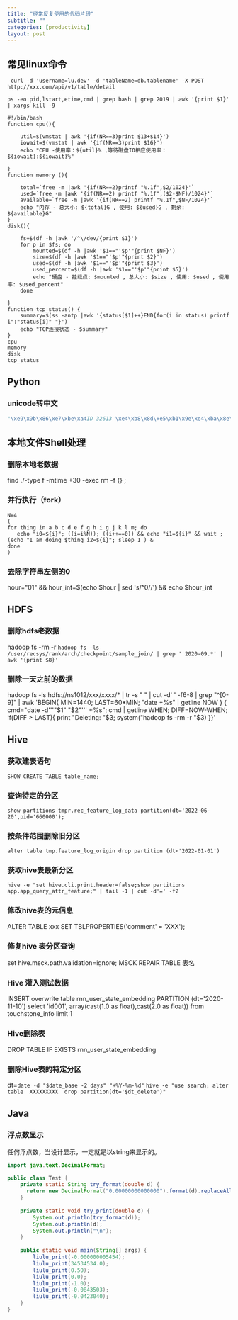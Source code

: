 ```yaml
---
title: "经常反复使用的代码片段"
subtitle: ""
categories: [productivity]
layout: post
---
```



## 常见linux命令

```shell
 curl -d 'username=lu.dev' -d 'tableName=db.tablename' -X POST  http://xxx.com/api/v1/table/detail
```

```shell
ps -eo pid,lstart,etime,cmd | grep bash | grep 2019 | awk '{print $1}' | xargs kill -9
```


```shell
#!/bin/bash
function cpu(){
    
    util=$(vmstat | awk '{if(NR==3)print $13+$14}')
    iowait=$(vmstat | awk '{if(NR==3)print $16}')
    echo "CPU -使用率：${util}% ,等待磁盘IO相应使用率：${iowait}:${iowait}%"
 
}
function memory (){
 
    total=`free -m |awk '{if(NR==2)printf "%.1f",$2/1024}'`
    used=`free -m |awk '{if(NR==2) printf "%.1f",($2-$NF)/1024}'`
    available=`free -m |awk '{if(NR==2) printf "%.1f",$NF/1024}'`
    echo "内存 - 总大小: ${total}G , 使用: ${used}G , 剩余: ${available}G"
}
disk(){
    
    fs=$(df -h |awk '/^\/dev/{print $1}')
    for p in $fs; do
        mounted=$(df -h |awk '$1=="'$p'"{print $NF}')
        size=$(df -h |awk '$1=="'$p'"{print $2}')
        used=$(df -h |awk '$1=="'$p'"{print $3}')
        used_percent=$(df -h |awk '$1=="'$p'"{print $5}')
        echo "硬盘 - 挂载点: $mounted , 总大小: $size , 使用: $used , 使用率: $used_percent"
    done
 
}
function tcp_status() {
    summary=$(ss -antp |awk '{status[$1]++}END{for(i in status) printf i":"status[i]" "}')
    echo "TCP连接状态 - $summary"
}
cpu
memory
disk
tcp_status
```

## Python

### unicode转中文
```python
"\xe9\x9b\x86\xe7\xbe\xa4ID 32613 \xe4\xb8\x8d\xe5\xb1\x9e\xe4\xba\x8e\xe5\xba\x94\xe7\x94\xa8".encode('latin-1').decode('utf-8')
```

## 本地文件Shell处理

### 删除本地老数据
find ./-type f -mtime +30 -exec rm -f {} \; 


### 并行执行（fork）

```shell
N=4
(
for thing in a b c d e f g h i g j k l m; do 
   echo "i0=${i}"; ((i=i%N)); ((i++==0)) && echo "i1=${i}" && wait ; (echo "I am doing $thing i2=${i}"; sleep 1 ) &
done
)
```

### 去除字符串左侧的0

hour="01" &&  hour_int=$(echo $hour | sed 's/^0//') && echo $hour_int

## HDFS

### 删除hdfs老数据
hadoop fs -rm -r `hadoop fs -ls  /user/recsys/rank/arch/checkpoint/sample_join/ | grep ' 2020-09.*' | awk '{print $8}'`


### 删除一天之前的数据
hadoop fs -ls hdfs://ns1012/xxx/xxxx/* | tr -s " " | cut -d' ' -f6-8 | grep "^[0-9]" | awk 'BEGIN{ MIN=1440; LAST=60*MIN; "date +%s" | getline NOW } { cmd="date -d'\''"$1" "$2"'\'' +%s"; cmd | getline WHEN; DIFF=NOW-WHEN; if(DIFF > LAST){ print "Deleting: "$3; system("hadoop fs -rm -r "$3) }}'


## Hive


### 获取建表语句
```
SHOW CREATE TABLE table_name;
```

### 查询特定的分区
```shell
show partitions tmpr.rec_feature_log_data partition(dt='2022-06-20',pid='660000');
```

### 按条件范围删除旧分区
```shell
alter table tmp.feature_log_origin drop partition (dt<'2022-01-01')
```


### 获取hive表最新分区
```shell
hive -e "set hive.cli.print.header=false;show partitions app.app_query_attr_feature;" | tail -1 | cut -d'=' -f2
```

### 修改hive表的元信息
 ALTER TABLE xxx SET TBLPROPERTIES('comment' = 'XXX');

### 修复hive 表分区查询
 set hive.msck.path.validation=ignore; MSCK REPAIR TABLE 表名

### Hive 灌入测试数据
INSERT overwrite table rnn_user_state_embedding
PARTITION (dt='2020-11-10')
select 'id001', array(cast(1.0 as float),cast(2.0 as float)) 
from touchstone_info limit 1

### Hive删除表
 DROP TABLE IF EXISTS rnn_user_state_embedding

### 删除Hive表的特定分区

dt=`date -d "$date_base -2 days" "+%Y-%m-%d"`
`hive -e "use search; alter table  XXXXXXXXX  drop partition(dt='$dt_delete')"`



## Java

### 浮点数显示
任何浮点数，当设计显示，一定就是以string来显示的。
```java
import java.text.DecimalFormat;

public class Test {
    private static String try_format(double d) {
      return new DecimalFormat("0.00000000000000").format(d).replaceAll("(?<!\\.)[0]*$","");
    }
    
    private static void try_print(double d) {
        System.out.println(try_format(d));
        System.out.println(d);
        System.out.println("\n");
    }
    
    public static void main(String[] args) {
        liulu_print(-0.000000005454);
        liulu_print(34534534.0);
        liulu_print(0.50);
        liulu_print(0.0);
        liulu_print(-1.0);
        liulu_print(-0.0843503);
        liulu_print(-0.0423040);
    }
}
```